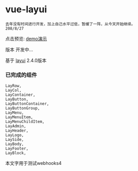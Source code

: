 # vue-layui
    去年没有时间进行开发，加上自己水平过低，暂缓了一阵，从今天开始继续。
    208/8/27
点击预览: [demo演示](http://vue-layui.jskou.com)

版本 开发中...

基于 [layui](https://github.com/sentsin/layui/) 2.4.0版本



### 已完成的组件
```
LayRow,
LayCol,
LayContainer,
LayButton,
LayButtonContainer,
LayButtonGroup,
LayMenu,
LayMenuItem,
LayMenuChildItem,
LayAdmin,
LayHeader,
LayLogo,
LaySide,
LayBody,
LayFooter,
LayBlock,
```

本文字用于测试webhooks4
